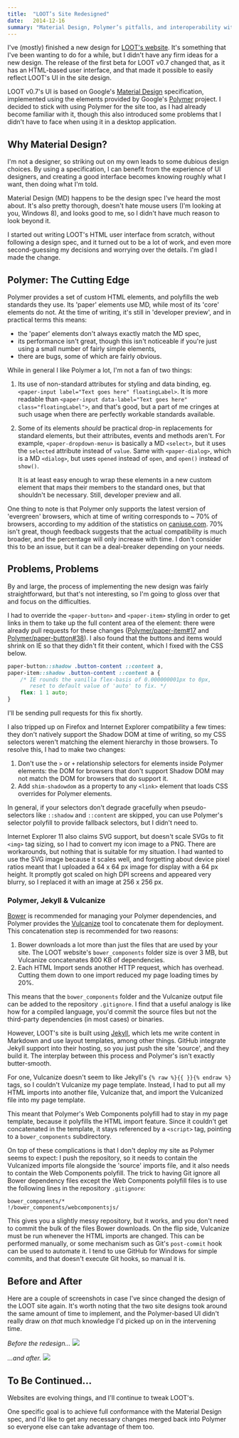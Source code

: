 ```yaml
---
title:  "LOOT’s Site Redesigned"
date:   2014-12-16
summary: "Material Design, Polymer’s pitfalls, and interoperability with Jekyll."
---
```


I've (mostly) finished a new design for [LOOT's website](http://loot.github.io). It's something that I've been wanting to do for a while, but I didn't have any firm ideas for a new design. The release of the first beta for LOOT v0.7 changed that, as it has an HTML-based user interface, and that made it possible to easily reflect LOOT's UI in the site design.

LOOT v0.7's UI is based on Google's [Material Design](https://www.google.com/design/spec/material-design/introduction.html) specification, implemented using the elements provided by Google's [Polymer](https://www.polymer-project.org/) project. I decided to stick with using Polymer for the site too, as I had already become familiar with it, though this also introduced some problems that I didn't have to face when using it in a desktop application.

## Why Material Design?

I'm not a designer, so striking out on my own leads to some dubious design choices. By using a specification, I can benefit from the experience of UI designers, and creating a good interface becomes knowing roughly what I want, then doing what I'm told.

Material Design (MD) happens to be the design spec I've heard the most about. It's also pretty thorough, doesn't hate mouse users (I'm looking at you, Windows 8), and looks good to me, so I didn't have much reason to look beyond it.

I started out writing LOOT's HTML user interface from scratch, without following a design spec, and it turned out to be a lot of work, and even more second-guessing my decisions and worrying over the details. I'm glad I made the change.

## Polymer: The Cutting Edge

Polymer provides a set of custom HTML elements, and polyfills the web standards they use. Its 'paper' elements use MD, while most of its 'core' elements do not. At the time of writing, it's still in 'developer preview', and in practical terms this means:

* the 'paper' elements don't always exactly match the MD spec,
* its performance isn't great, though this isn't noticeable if you're just using a small number of fairly simple elements,
* there are bugs, some of which are fairly obvious.

While in general I like Polymer a lot, I'm not a fan of two things:

1. Its use of non-standard attributes for styling and data binding, eg. `<paper-input label="Text goes here" floatingLabel>`. It is more readable than `<paper-input data-label="Text goes here" class="floatingLabel">`, and that's good, but a part of me cringes at such usage when there are perfectly workable standards available.
2. Some of its elements *should* be practical drop-in replacements for standard elements, but their attributes, events and methods aren't. For example, `<paper-dropdown-menu>` is basically a MD `<select>`, but it uses the `selected` attribute instead of `value`. Same with `<paper-dialog>`, which is a MD `<dialog>`, but uses `opened` instead of `open`, and `open()` instead of `show()`.

   It is at least easy enough to wrap these elements in a new custom element that maps their members to the standard ones, but that shouldn't be necessary. Still, developer preview and all.

One thing to note is that Polymer only supports the latest version of 'evergreen' browsers, which at time of writing corresponds to ~ 70% of browsers, according to my addition of the statistics on [caniuse.com](http://caniuse.com). 70% isn't great, though feedback suggests that the actual compatibility is much broader, and the percentage will only increase with time. I don't consider this to be an issue, but it can be a deal-breaker depending on your needs.

## Problems, Problems

By and large, the process of implementing the new design was fairly straightforward, but that's not interesting, so I'm going to gloss over that and focus on the difficulties.

I had to override the `<paper-button>` and `<paper-item>` styling in order to get links in them to take up the full content area of the element: there were already pull requests for these changes ([Polymer/paper-item#17](https://github.com/Polymer/paper-item/pull/17) and [Polymer/paper-button#38](https://github.com/Polymer/paper-button/pull/38)). I also found that the buttons and items would shrink on IE so that they didn't fit their content, which I fixed with the CSS below.

```css
paper-button::shadow .button-content ::content a,
paper-item::shadow .button-content ::content a {
    /* IE rounds the vanilla flex-basis of 0.000000001px to 0px,
       reset to default value of 'auto' to fix. */
    flex: 1 1 auto;
}
```

I'll be sending pull requests for this fix shortly.

I also tripped up on Firefox and Internet Explorer compatibility a few times: they don't natively support the Shadow DOM at time of writing, so my CSS selectors weren't matching the element hierarchy in those browsers. To resolve this, I had to make two changes:

1. Don't use the `>` or `+` relationship selectors for elements inside Polymer elements: the DOM for browsers that don't support Shadow DOM may not match the DOM for browsers that do support it.
2. Add `shim-shadowdom` as a property to any `<link>` element that loads CSS overrides for Polymer elements.

In general, if your selectors don't degrade gracefully when pseudo-selectors like `::shadow` and `::content` are skipped, you can use Polymer's selector polyfill to provide fallback selectors, but I didn't need to.

Internet Explorer 11 also claims SVG support, but doesn't scale SVGs to fit `<img>` tag sizing, so I had to convert my icon image to a PNG. There are workarounds, but nothing that is suitable for my situation. I had wanted to use the SVG image because it scales well, and forgetting about device pixel ratios meant that I uploaded a 64 x 64 px image for display with a 64 px height. It promptly got scaled on high DPI screens and appeared very blurry, so I replaced it with an image at 256 x 256 px.

### Polymer, Jekyll & Vulcanize

[Bower](http://bower.io/) is recommended for managing your Polymer dependencies, and Polymer provides the [Vulcanize](https://github.com/Polymer/vulcanize) tool to concatenate them for deployment. This concatenation step is recommended for two reasons:

1. Bower downloads a lot more than just the files that are used by your site. The LOOT website's `bower_components` folder size is over 3 MB, but Vulcanize concatenates 800 KB of dependencies.
2. Each HTML Import sends another HTTP request, which has overhead. Cutting them down to one import reduced my page loading times by 20%.

This means that the `bower_components` folder and the Vulcanize output file can be added to the repository `.gitignore`. I find that a useful analogy is like how for a compiled language, you'd commit the source files but not the third-party dependencies (in most cases) or binaries.

However, LOOT's site is built using [Jekyll](http://jekyllrb.com/), which lets me write content in Markdown and use layout templates, among other things. GitHub integrate Jekyll support into their hosting, so you just push the site 'source', and they build it. The interplay between this process and Polymer's isn't exactly butter-smooth.

For one, Vulcanize doesn't seem to like Jekyll's `{% raw %}{{ }}{% endraw %}` tags, so I couldn't Vulcanize my page template. Instead, I had to put all my HTML imports into another file, Vulcanize that, and import the Vulcanized file into my page template.

This meant that Polymer's Web Components polyfill had to stay in my page template, because it polyfills the HTML import feature. Since it couldn't get concatenated in the template, it stays referenced by a `<script>` tag, pointing to a `bower_components` subdirectory.

On top of these complications is that I don't deploy my site as Polymer seems to expect: I push the repository, so it needs to contain the Vulcanized imports file alongside the 'source' imports file, and it also needs to contain the Web Components polyfill. The trick to having Git ignore all Bower dependency files except the Web Components polyfill files is to use the following lines in the repository `.gitignore`:

```
bower_components/*
!/bower_components/webcomponentsjs/
```

This gives you a slightly messy repository, but it works, and you don't need to commit the bulk of the files Bower downloads. On the flip side, Vulcanize must be run whenever the HTML imports are changed. This can be performed manually, or some mechanism such as Git's `post-commit` hook can be used to automate it. I tend to use GitHub for Windows for simple commits, and that doesn't execute Git hooks, so manual it is.

## Before and After

Here are a couple of screenshots in case I've since changed the design of the LOOT site again. It's worth noting that the two site designs took around the same amount of time to implement, and the Polymer-based UI didn't really draw on *that* much knowledge I'd picked up on in the intervening time.

*Before the redesign...*
![](/images/posts/site-pre-material-design.png)

*...and after.*
![](/images/posts/site-material-design.png)

## To Be Continued...

Websites are evolving things, and I'll continue to tweak LOOT's.

One specific goal is to achieve full conformance with the Material Design spec, and I'd like to get any necessary changes merged back into Polymer so everyone else can take advantage of them too.
